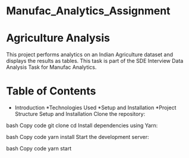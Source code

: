 # Manufac_Analytics_Assignment
# Agriculture Analysis
This project performs analytics on an Indian Agriculture dataset and displays the results as tables. This task is part of the SDE Interview Data Analysis Task for Manufac Analytics.

# Table of Contents
* Introduction
*Technologies Used
*Setup and Installation
*Project Structure
Setup and Installation
Clone the repository:

bash
Copy code
git clone <repository-url>
cd <repository-directory>
Install dependencies using Yarn:

bash
Copy code
yarn install
Start the development server:

bash
Copy code
yarn start

